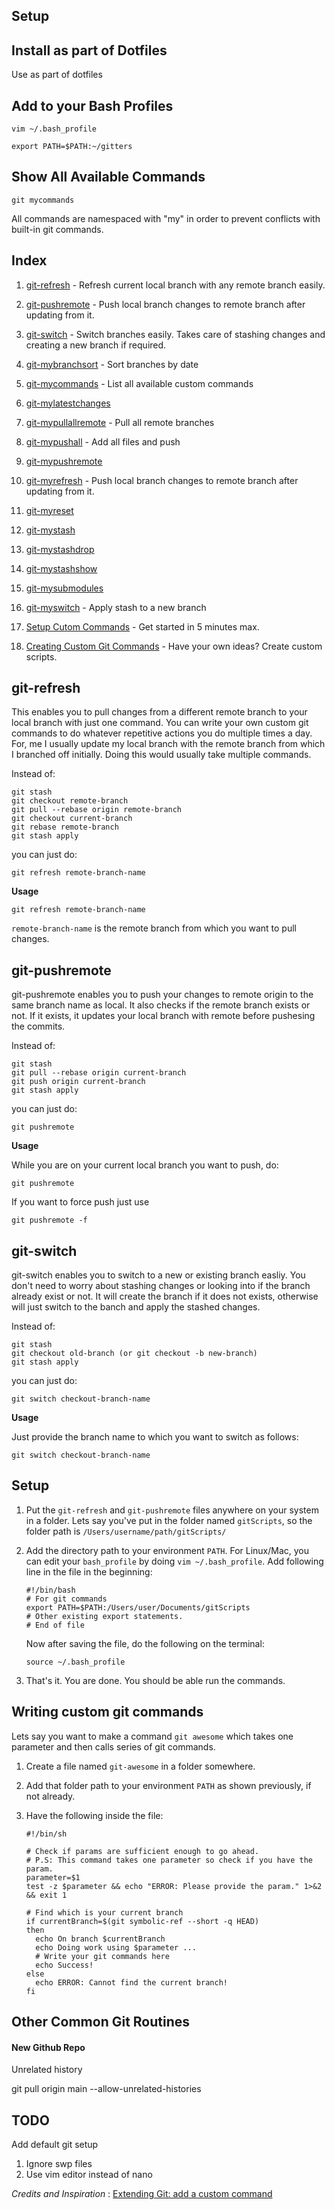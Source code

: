 ## Setup

## Install as part of Dotfiles

Use as part of dotfiles

## Add to your Bash Profiles

```vim ~/.bash_profile```

```export PATH=$PATH:~/gitters```

## Show All Available Commands

```git mycommands```

All commands are namespaced with "my" in order to prevent conflicts with built-in git commands.

## Index

1. [git-refresh](#git-refresh) - Refresh current local branch with any remote branch easily. 
2. [git-pushremote](#git-pushremote) - Push local branch changes to remote branch after updating from it.
3. [git-switch](#git-switch) - Switch branches easily. Takes care of stashing changes and creating a new branch if required.

1. [git-mybranchsort](#git-mybranchsort) - Sort branches by date
2. [git-mycommands](#git-mycommands) - List all available custom commands
3. [git-mylatestchanges](#git-mylatestchanges)
4. [git-mypullallremote](#git-mypullallremote) - Pull all remote branches
5. [git-mypushall](#git-mypushall) - Add all files and push
6. [git-mypushremote](#git-mypushremote)
7. [git-myrefresh](#git-myrefresh) - Push local branch changes to remote branch after updating from it.
8. [git-myreset](#git-myreset)
9. [git-mystash](#git-mystash)
10. [git-mystashdrop](#git-mystashdrop)
11. [git-mystashshow](#git-mystashshow)
12. [git-mysubmodules](#git-mylistsubmodules)
13. [git-myswitch](#git-myswitch) - Apply stash to a new branch

3. [Setup Cutom Commands](#setup) - Get started in 5 minutes max.
4. [Creating Custom Git Commands](#writing-custom-git-commands) - Have your own ideas? Create custom scripts.

## git-refresh
This enables you to pull changes from a different remote branch to your local branch with just one command. 
You can write your own custom git commands to do whatever repetitive actions you do multiple times a day. 
For, me I usually update my local branch with the remote branch from which I branched off initially. 
Doing this would usually take multiple commands.

Instead of:
```
git stash
git checkout remote-branch
git pull --rebase origin remote-branch
git checkout current-branch
git rebase remote-branch
git stash apply
```
you can just do:
```
git refresh remote-branch-name
```

<b>Usage</b>
```
git refresh remote-branch-name
```
`remote-branch-name` is the remote branch from which you want to pull changes. 

## git-pushremote

git-pushremote enables you to push your changes to remote origin to the same branch name as local. It also checks if the remote branch exists or not. If it exists, it updates your local branch with remote before pushesing the commits.

Instead of:
```
git stash
git pull --rebase origin current-branch
git push origin current-branch
git stash apply
```
you can just do:
```
git pushremote
```

<b>Usage</b>

While you are on your current local branch you want to push, do:
```
git pushremote
```

If you want to force push just use
```
git pushremote -f
```

## git-switch

git-switch enables you to switch to a new or existing branch easliy. You don't need to worry about stashing changes or looking into if the branch already exist or not. It will create the branch if it does not exists, otherwise will just switch to the banch and apply the stashed changes.

Instead of:
```
git stash
git checkout old-branch (or git checkout -b new-branch)
git stash apply
```
you can just do:
```
git switch checkout-branch-name
```

<b>Usage</b>

Just provide the branch name to which you want to switch as follows:
```
git switch checkout-branch-name
```

## Setup

1. Put the `git-refresh` and `git-pushremote` files anywhere on your system in a folder. Lets say you've put in the folder named `gitScripts`, so the folder path is `/Users/username/path/gitScripts/`
2. Add the directory path to your environment `PATH`. For Linux/Mac, you can edit your `bash_profile` by doing `vim ~/.bash_profile`. Add following line in the file in the beginning:
   
   ```
   #!/bin/bash
   # For git commands
   export PATH=$PATH:/Users/user/Documents/gitScripts
   # Other existing export statements.
   # End of file
    ```
   Now after saving the file, do the following on the terminal:
   
   ```
   source ~/.bash_profile
   ```
3. That's it. You are done. You should be able run the commands. 


## Writing custom git commands

Lets say you want to make a command `git awesome` which takes one parameter and then calls series of git commands. 

1. Create a file named `git-awesome` in a folder somewhere.
2. Add that folder path to your environment `PATH` as shown previously, if not already.
3. Have the following inside the file:

   ```
   #!/bin/sh

   # Check if params are sufficient enough to go ahead.
   # P.S: This command takes one parameter so check if you have the param.
   parameter=$1
   test -z $parameter && echo "ERROR: Please provide the param." 1>&2 && exit 1

   # Find which is your current branch
   if currentBranch=$(git symbolic-ref --short -q HEAD)
   then
     echo On branch $currentBranch
     echo Doing work using $parameter ...
     # Write your git commands here
     echo Success!
   else
     echo ERROR: Cannot find the current branch!
   fi
   ```
   
## Other Common Git Routines

#### New Github Repo

Unrelated history

git pull origin main --allow-unrelated-histories
   
## TODO

Add default git setup
1. Ignore swp files
2. Use vim editor instead of nano

<i>Credits and Inspiration</i> : [Extending Git: add a custom command](http://blog.santosvelasco.com/2012/06/14/extending-git-add-a-custom-command/)
